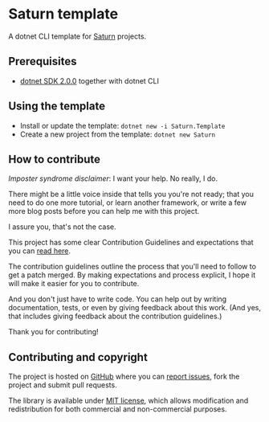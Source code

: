 # Saturn template

A dotnet CLI template for [Saturn](https://github.com/Krzysztof-Cieslak/Saturn) projects.


## Prerequisites

* [dotnet SDK 2.0.0](https://www.microsoft.com/net/core) together with dotnet CLI

## Using the template

* Install or update the template: `dotnet new -i Saturn.Template`
* Create a new project from the template: `dotnet new Saturn`

## How to contribute

*Imposter syndrome disclaimer*: I want your help. No really, I do.

There might be a little voice inside that tells you you're not ready; that you need to do one more tutorial, or learn another framework, or write a few more blog posts before you can help me with this project.

I assure you, that's not the case.

This project has some clear Contribution Guidelines and expectations that you can [read here](https://github.com/Krzysztof-Cieslak/Saturn.Template/blob/master/CONTRIBUTING.md).

The contribution guidelines outline the process that you'll need to follow to get a patch merged. By making expectations and process explicit, I hope it will make it easier for you to contribute.

And you don't just have to write code. You can help out by writing documentation, tests, or even by giving feedback about this work. (And yes, that includes giving feedback about the contribution guidelines.)

Thank you for contributing!


## Contributing and copyright

The project is hosted on [GitHub](https://github.com/Krzysztof-Cieslak/Saturn.Template) where you can [report issues](https://github.com/Krzysztof-Cieslak/Saturn.Template/issues), fork
the project and submit pull requests.

The library is available under [MIT license](https://github.com/Krzysztof-Cieslak/Saturn.Template/blob/master/LICENSE.md), which allows modification and redistribution for both commercial and non-commercial purposes.

